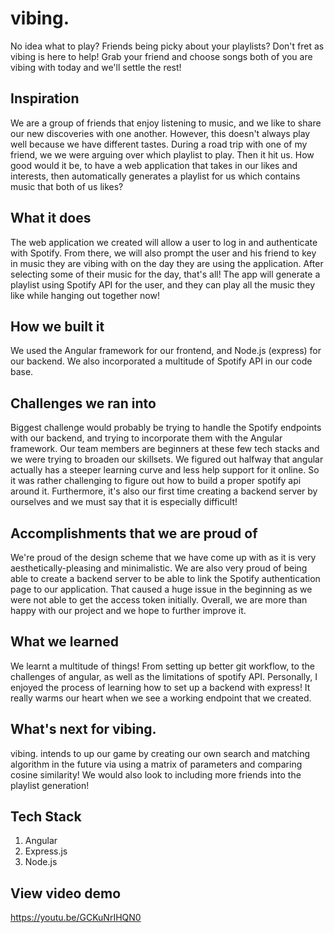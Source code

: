# vibing.
No idea what to play? Friends being picky about your playlists? Don't fret as vibing is here to help! Grab your friend and choose songs both of you are vibing with today and we'll settle the rest!

## Inspiration
We are a group of friends that enjoy listening to music, and we like to share our new discoveries with one another. However, this doesn't always play well because we have different tastes. During a road trip with one of my friend, we we were arguing over which playlist to play. Then it hit us. How good would it be, to have a web application that takes in our likes and interests, then automatically generates a playlist for us which contains music that both of us likes?

## What it does
The web application we created will allow a user to log in and authenticate with Spotify. From there, we will also prompt the user and his friend to key in music they are vibing with on the day they are using the application. After selecting some of their music for the day, that's all! The app will generate a playlist using Spotify API for the user, and they can play all the music they like while hanging out together now!

## How we built it
We used the Angular framework for our frontend, and Node.js (express) for our backend. We also incorporated a multitude of Spotify API in our code base.

## Challenges we ran into
Biggest challenge would probably be trying to handle the Spotify endpoints with our backend, and trying to incorporate them with the Angular framework. Our team members are beginners at these few tech stacks and we were trying to broaden our skillsets. We figured out halfway that angular actually has a steeper learning curve and less help support for it online. So it was rather challenging to figure out how to build a proper spotify api around it. Furthermore, it's also our first time creating a backend server by ourselves and we must say that it is especially difficult!

## Accomplishments that we are proud of
We're proud of the design scheme that we have come up with as it is very aesthetically-pleasing and minimalistic. We are also very proud of being able to create a backend server to be able to link the Spotify authentication page to our application. That caused a huge issue in the beginning as we were not able to get the access token initially. Overall, we are more than happy with our project and we hope to further improve it.

## What we learned
We learnt a multitude of things! From setting up better git workflow, to the challenges of angular, as well as the limitations of spotify API. Personally, I enjoyed the process of learning how to set up a backend with express! It really warms our heart when we see a working endpoint that we created.

## What's next for vibing.
vibing. intends to up our game by creating our own search and matching algorithm in the future via using a matrix of parameters and comparing cosine similarity! We would also look to including more friends into the playlist generation!

## Tech Stack
1. Angular 
2. Express.js
3. Node.js

## View video demo
https://youtu.be/GCKuNrIHQN0
